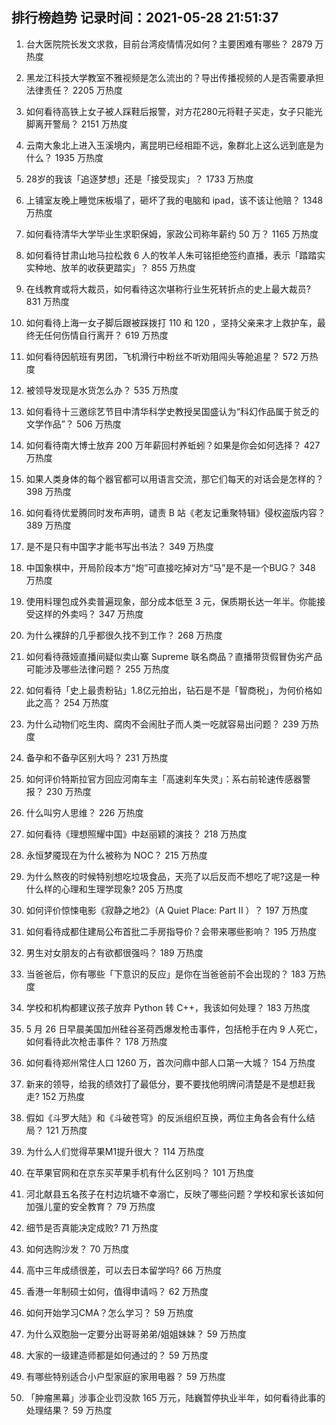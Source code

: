 
## 排行榜趋势 记录时间：2021-05-28 21:51:37
  
  1. 台大医院院长发文求救，目前台湾疫情情况如何？主要困难有哪些？ 2879 万热度
    
  2. 黑龙江科技大学教室不雅视频是怎么流出的？导出传播视频的人是否需要承担法律责任？ 2205 万热度
    
  3. 如何看待高铁上女子被人踩鞋后报警，对方花280元将鞋子买走，女子只能光脚离开警局？ 2151 万热度
    
  4. 云南大象北上进入玉溪境内，离昆明已经相距不远，象群北上这么远到底是为什么？ 1935 万热度
    
  5. 28岁的我该「追逐梦想」还是「接受现实」？ 1733 万热度
    
  6. 上铺室友晚上睡觉床板塌了，砸坏了我的电脑和 ipad，该不该让他赔？ 1348 万热度
    
  7. 如何看待清华大学毕业生求职保姆，家政公司称年薪约 50 万？ 1165 万热度
    
  8. 如何看待甘肃山地马拉松救 6 人的牧羊人朱可铭拒绝签约直播，表示「踏踏实实种地、放羊的收获更踏实」？ 855 万热度
    
  9. 在线教育或将大裁员，如何看待这次堪称行业生死转折点的史上最大裁员? 831 万热度
    
  10. 如何看待上海一女子脚后跟被踩拨打 110 和 120 ，坚持父亲来才上救护车，最终无任何伤情自行离开？ 619 万热度
    
  11. 如何看待因航班有男团，飞机滑行中粉丝不听劝阻闯头等舱追星？ 572 万热度
    
  12. 被领导发现是水货怎么办？ 535 万热度
    
  13. 如何看待十三邀综艺节目中清华科学史教授吴国盛认为“科幻作品属于贫乏的文学作品”？ 506 万热度
    
  14. 如何看待南大博士放弃 200 万年薪回村养蚯蚓？如果是你会如何选择？ 427 万热度
    
  15. 如果人类身体的每个器官都可以用语言交流，那它们每天的对话会是怎样的？ 398 万热度
    
  16. 如何看待优爱腾同时发布声明，谴责 B 站《老友记重聚特辑》侵权盗版内容？ 389 万热度
    
  17. 是不是只有中国字才能书写出书法？ 349 万热度
    
  18. 中国象棋中，开局阶段本方“炮”可直接吃掉对方“马”是不是一个BUG？ 348 万热度
    
  19. 使用料理包成外卖普遍现象，部分成本低至 3 元，保质期长达一年半。你能接受这样的外卖吗？ 347 万热度
    
  20. 为什么裸辞的几乎都很久找不到工作？ 268 万热度
    
  21. 如何看待薇娅直播间疑似卖山寨 Supreme 联名商品？直播带货假冒伪劣产品可能涉及哪些法律问题？ 255 万热度
    
  22. 如何看待「史上最贵粉钻」1.8亿元拍出，钻石是不是「智商税」，为何价格如此之高？ 254 万热度
    
  23. 为什么动物们吃生肉、腐肉不会闹肚子而人类一吃就容易出问题？ 239 万热度
    
  24. 备孕和不备孕区别大吗？ 231 万热度
    
  25. 如何评价特斯拉官方回应河南车主「高速刹车失灵」：系右前轮速传感器警报？ 230 万热度
    
  26. 什么叫穷人思维？ 226 万热度
    
  27. 如何看待《理想照耀中国》中赵丽颖的演技？ 218 万热度
    
  28. 永恒梦魇现在为什么被称为 NOC？ 215 万热度
    
  29. 为什么熬夜的时候特别想吃垃圾食品，天亮了以后反而不想吃了呢?这是一种什么样的心理和生理学现象? 205 万热度
    
  30. 如何评价惊悚电影《寂静之地2》（A Quiet Place: Part II ）？ 197 万热度
    
  31. 如何看待成都住建局公布首批二手房指导价？会带来哪些影响？ 195 万热度
    
  32. 男生对女朋友的占有欲都很强吗？ 189 万热度
    
  33. 当爸爸后，你有哪些「下意识的反应」是你在当爸爸前不会出现的？ 183 万热度
    
  34. 学校和机构都建议孩子放弃 Python 转 C++，我该如何处理？ 183 万热度
    
  35. 5 月 26 日早晨美国加州硅谷圣荷西爆发枪击事件，包括枪手在内 9 人死亡，如何看待此次枪击事件？ 178 万热度
    
  36. 如何看待郑州常住人口 1260 万，首次问鼎中部人口第一大城？ 154 万热度
    
  37. 新来的领导，给我的绩效打了最低分，要不要找他明牌问清楚是不是想赶我走? 152 万热度
    
  38. 假如《斗罗大陆》和《斗破苍穹》的反派组织互换，两位主角各会有什么结局？ 121 万热度
    
  39. 为什么人们觉得苹果M1提升很大？ 114 万热度
    
  40. 在苹果官网和在京东买苹果手机有什么区别吗？ 101 万热度
    
  41. 河北献县五名孩子在村边坑塘不幸溺亡，反映了哪些问题？学校和家长该如何加强儿童的安全教育？ 79 万热度
    
  42. 细节是否真能决定成败? 71 万热度
    
  43. 如何选购沙发？ 70 万热度
    
  44. 高中三年成绩很差，可以去日本留学吗? 66 万热度
    
  45. 香港一年制硕士如何，值得申请吗？ 62 万热度
    
  46. 如何开始学习CMA？怎么学习？ 59 万热度
    
  47. 为什么双胞胎一定要分出哥哥弟弟/姐姐妹妹？ 59 万热度
    
  48. 大家的一级建造师都是如何通过的？ 59 万热度
    
  49. 有哪些特别适合小户型家庭的家用电器？ 59 万热度
    
  50. 「肿瘤黑幕」涉事企业罚没款 165 万元，陆巍暂停执业半年，如何看待此事的处理结果？ 59 万热度
    